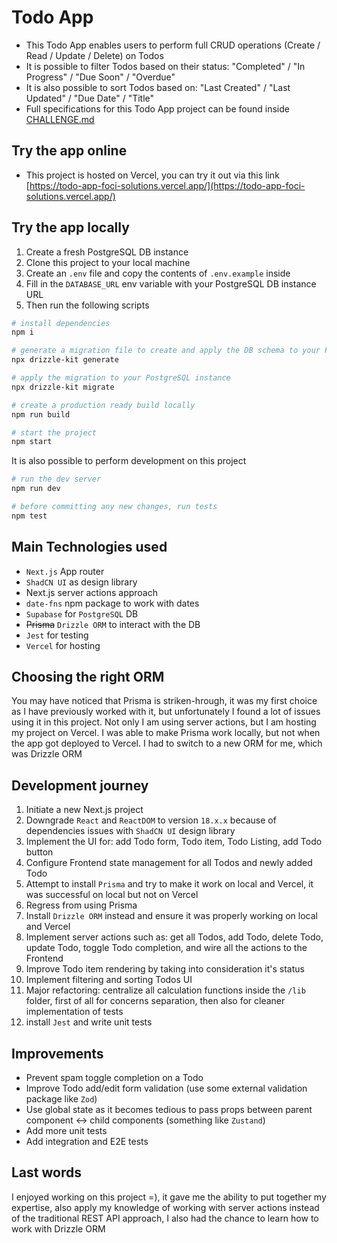 # Todo App

- This Todo App enables users to perform full CRUD operations (Create / Read / Update / Delete) on Todos
- It is possible to filter Todos based on their status: "Completed" / "In Progress" / "Due Soon" / "Overdue"
- It is also possible to sort Todos based on: "Last Created" / "Last Updated" / "Due Date" / "Title"
- Full specifications for this Todo App project can be found inside [CHALLENGE.md](CHALLENGE.md)

## Try the app online

- This project is hosted on Vercel, you can try it out via this link [https://todo-app-foci-solutions.vercel.app/](https://todo-app-foci-solutions.vercel.app/)

## Try the app locally

1. Create a fresh PostgreSQL DB instance
1. Clone this project to your local machine
1. Create an `.env` file and copy the contents of `.env.example` inside
1. Fill in the `DATABASE_URL` env variable with your PostgreSQL DB instance URL
1. Then run the following scripts

```bash
# install dependencies
npm i

# generate a migration file to create and apply the DB schema to your PostgreSQL instance
npx drizzle-kit generate

# apply the migration to your PostgreSQL instance
npx drizzle-kit migrate

# create a production ready build locally
npm run build

# start the project
npm start
```

It is also possible to perform development on this project

```bash
# run the dev server
npm run dev

# before committing any new changes, run tests
npm test
```

## Main Technologies used

- `Next.js` App router
- `ShadCN UI` as design library
- Next.js server actions approach
- `date-fns` npm package to work with dates
- `Supabase` for `PostgreSQL` DB
- ~~Prisma~~ `Drizzle ORM` to interact with the DB
- `Jest` for testing
- `Vercel` for hosting

## Choosing the right ORM

You may have noticed that Prisma is striken-hrough, it was my first choice as I have previously worked with it, but unfortunately I found a lot of issues using it in this project. Not only I am using server actions, but I am hosting my project on Vercel. I was able to make Prisma work locally, but not when the app got deployed to Vercel. I had to switch to a new ORM for me, which was Drizzle ORM

## Development journey

1. Initiate a new Next.js project
1. Downgrade `React` and `ReactDOM` to version `18.x.x` because of dependencies issues with `ShadCN UI` design library
1. Implement the UI for: add Todo form, Todo item, Todo Listing, add Todo button
1. Configure Frontend state management for all Todos and newly added Todo
1. Attempt to install `Prisma` and try to make it work on local and Vercel, it was successful on local but not on Vercel
1. Regress from using Prisma
1. Install `Drizzle ORM` instead and ensure it was properly working on local and Vercel
1. Implement server actions such as: get all Todos, add Todo, delete Todo, update Todo, toggle Todo completion, and wire all the actions to the Frontend
1. Improve Todo item rendering by taking into consideration it's status
1. Implement filtering and sorting Todos UI
1. Major refactoring: centralize all calculation functions inside the `/lib` folder, first of all for concerns separation, then also for cleaner implementation of tests
1. install `Jest` and write unit tests

## Improvements

- Prevent spam toggle completion on a Todo
- Improve Todo add/edit form validation (use some external validation package like `Zod`)
- Use global state as it becomes tedious to pass props between parent component <-> child components (something like `Zustand`)
- Add more unit tests
- Add integration and E2E tests

## Last words

I enjoyed working on this project =), it gave me the ability to put together my expertise, also apply my knowledge of working with server actions instead of the traditional REST API approach, I also had the chance to learn how to work with Drizzle ORM
